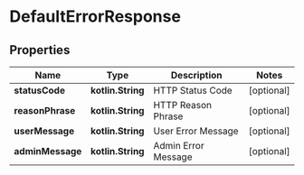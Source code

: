 
# DefaultErrorResponse

## Properties
| Name | Type | Description | Notes |
| ------------ | ------------- | ------------- | ------------- |
| **statusCode** | **kotlin.String** | HTTP Status Code |  [optional] |
| **reasonPhrase** | **kotlin.String** | HTTP Reason Phrase |  [optional] |
| **userMessage** | **kotlin.String** | User Error Message |  [optional] |
| **adminMessage** | **kotlin.String** | Admin Error Message |  [optional] |



